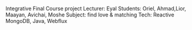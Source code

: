 Integrative Final Course project
Lecturer: Eyal
Students: Oriel, Ahmad,Lior, Maayan, Avichai, Moshe
Subject: find love & matching
Tech: Reactive MongoDB, Java, Webflux
